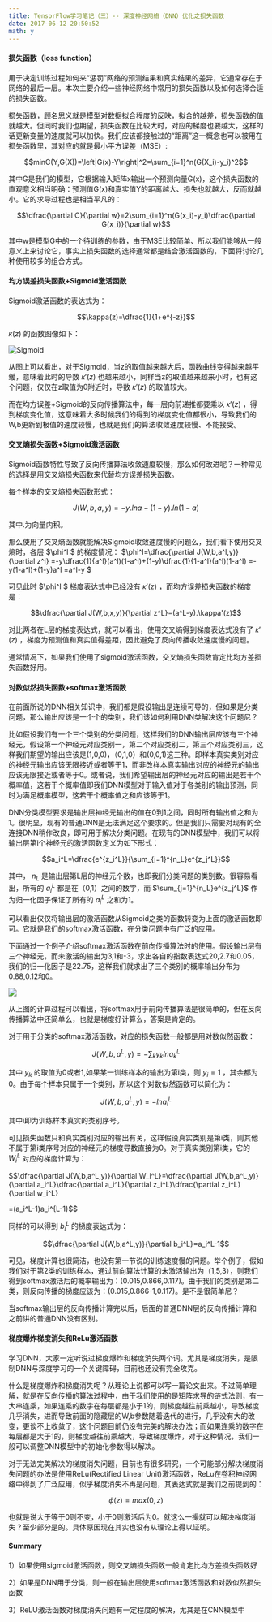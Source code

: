 ```yaml
---
title: TensorFlow学习笔记（三）-- 深度神经网络（DNN）优化之损失函数
date: 2017-06-12 20:50:52
math: y
---
```

#### 损失函数（loss function）
用于决定训练过程如何来“惩罚”网络的预测结果和真实结果的差异，它通常存在于网络的最后一层。本次主要介绍一些神经网络中常用的损失函数以及如何选择合适的损失函数。

损失函数，顾名思义就是模型对数据拟合程度的反映，拟合的越差，损失函数的值就越大。但同时我们也期望，损失函数在比较大时，对应的梯度也要越大，这样的话更新变量的速度就可以加快。我们应该都接触过的“距离”这一概念也可以被用在损失函数里，其对应的就是最小平方误差（MSE）:

$$minC(Y,G(X))=\left|G(x)-Y\right|^2=\sum_{i=1}^n(G(X_i)-y_i)^2$$

其中G是我们的模型，它根据输入矩阵x输出一个预测向量G(x)，这个损失函数的直观意义相当明确：预测值G(x)和真实值Y的距离越大、损失也就越大，反而就越小。它的求导过程也是相当平凡的：

 $$\dfrac{\partial C}{\partial w}=2\sum_{i=1}^n(G(x_i)-y_i)\dfrac{\partial G(x_i)}{\partial w}$$

其中w是模型G中的一个待训练的参数，由于MSE比较简单、所以我们能够从一般意义上来讨论它，事实上损失函数的选择通常都是结合激活函数的，下面将讨论几种使用较多的组合方式。

#### 均方误差损失函数+Sigmoid激活函数
Sigmoid激活函数的表达式为：

$$\kappa(z)=\dfrac{1}{1+e^{-z}}$$ 

 $\kappa(z)$ 的函数图像如下：

![Sigmoid](http://i4.piimg.com/595056/247138c0f50336a0.jpg)

从图上可以看出，对于Sigmoid，当z的取值越来越大后，函数曲线变得越来越平缓，意味着此时的导数 $\kappa'(z)$ 也越来越小，同样当z的取值越来越来小时，也有这个问题，仅仅在z取值为0附近时，导数 $\kappa'(z)$ 的取值较大。

而在均方误差+Sigmoid的反向传播算法中，每一层向前递推都要乘以 $\kappa'(z)$ ，得到梯度变化值，这意味着大多时候我们的得到的梯度变化值都很小，导致我们的W,b更新到极值的速度较慢，也就是我们的算法收敛速度较慢、不能接受。
#### 交叉熵损失函数+Sigmoid激活函数
Sigmoid函数特性导致了反向传播算法收敛速度较慢，那么如何改进呢？一种常见的选择是用交叉熵损失函数来代替均方误差损失函数。

每个样本的交叉熵损失函数形式：

$$J(W,b,a,y)=-y.lna-(1-y).ln(1-a)$$ 

其中.为向量内积。

那么使用了交叉熵函数就能解决Sigmoid收敛速度慢的问题么，我们看下使用交叉熵时，各层 $\phi^l $ 的梯度情况：
 $\phi^l=\dfrac{\partial J(W,b,a^l,y)}{\partial z^l}
=-y\dfrac{1}{a^l}(a^l)(1-a^l)+(1-y)\dfrac{1}{1-a^l}(a^l)(1-a^l)
=-y(1-a^l)+(1-y)a^l
=a^l-y
$ 

可见此时 $\phi^l $ 梯度表达式中已经没有 $\kappa'(z)$ ，而均方误差损失函数的梯度是：

$$\dfrac{\partial J(W,b,x,y)}{\partial z^L}=(a^L-y).\kappa'(z)$$

对比两者在L层的梯度表达式，就可以看出，使用交叉熵得到梯度表达式没有了 $\kappa'(z)$ ，梯度为预测值和真实值得差距，因此避免了反向传播收敛速度慢的问题。

通常情况下，如果我们使用了sigmoid激活函数，交叉熵损失函数肯定比均方差损失函数好用。

#### 对数似然损失函数+softmax激活函数
在前面所说的DNN相关知识中，我们都是假设输出是连续可导的，但如果是分类问题，那么输出应该是一个个的类别，我们该如何利用DNN类解决这个问题尼？

比如假设我们有一个三个类别的分类问题，这样我们的DNN输出层应该有三个神经元，假设第一个神经元对应类别一，第二个对应类别二，第三个对应类别三，这样我们期望的输出应该是(1,0,0)，（0,1,0）和(0,0,1)这三种。即样本真实类别对应的神经元输出应该无限接近或者等于1，而非改样本真实输出对应的神经元的输出应该无限接近或者等于0。或者说，我们希望输出层的神经元对应的输出是若干个概率值，这若干个概率值即我们DNN模型对于输入值对于各类别的输出预测，同时为满足概率模型，这若干个概率值之和应该等于1。

DNN分类模型要求是输出层神经元输出的值在0到1之间，同时所有输出值之和为1。很明显，现有的普通DNN是无法满足这个要求的。但是我们只需要对现有的全连接DNN稍作改良，即可用于解决分类问题。在现有的DNN模型中，我们可以将输出层第i个神经元的激活函数定义为如下形式：

$$a_i^L=\dfrac{e^{z_i^L}}{\sum_{j=1}^{n_L}e^{z_j^L}}$$

其中， $n_L$ 是输出层第L层的神经元个数，也即我们分类问题的类别数。很容易看出，所有的 $a_i^L$ 都是在（0,1）之间的数字，而 $\sum_{j=1}^{n_L}e^{z_j^L}$ 作为归一化因子保证了所有的 $a_i^L$ 之和为1。

可以看出仅仅将输出层的激活函数从Sigmoid之类的函数转变为上面的激活函数即可。它就是我们的softmax激活函数，在分类问题中有广泛的应用。

下面通过一个例子介绍softmax激活函数在前向传播算法时的使用。假设输出层有三个神经元，而未激活的输出为3,1和-3，求出各自的指数表达式20,2.7和0.05，我们的归一化因子是22.75，这样我们就求出了三个类别的概率输出分布为0.88,0.12和0。

![](http://i2.muimg.com/595056/dd085910b46eb689.jpg)

从上图的计算过程可以看出，将softmax用于前向传播算法是很简单的，但在反向传播算法中还简单么，也就是梯度好计算么，答案是肯定的。

对于用于分类的softmax激活函数，对应的损失函数一般都是用对数似然函数：

$$J(W,b,a^L,y)=-\sum_ky_klna_k^L$$

其中 $y_k$ 的取值为0或者1,如果某一训练样本的输出为第i类，则 $y_i=1$ ，其余都为0。由于每个样本只属于一个类别，所以这个对数似然函数可以简化为：

$$J(W,b,a^L,y)=-lna_i^L$$ 

其中i即为训练样本真实的类别序号。

可见损失函数只和真实类别对应的输出有关，这样假设真实类别是第i类，则其他不属于第i类序号对应的神经元的梯度导数直接为0。对于真实类别第i类，它的 $W_i^L$ 对应的梯度计算为：

$$\dfrac{\partial J(W,b,a^L,y)}{\partial W_i^L}=\dfrac{\partial J(W,b,a^L,y)}{\partial a_i^L}\dfrac{\partial a_i^L}{\partial z_i^L}\dfrac{\partial z_i^L}{\partial w_i^L}

=(a_i^L-1)a_i^{L-1}$$

同样的可以得到 $b_i^L$ 的梯度表达式为：

$$\dfrac{\partial J(W,b,a^L,y)}{\partial b_i^L}=a_i^L-1$$

可见，梯度计算也很简洁，也没有第一节说的训练速度慢的问题。举个例子，假如我们对于第2类的训练样本，通过前向算法计算的未激活输出为（1,5,3），则我们得到softmax激活后的概率输出为：(0.015,0.866,0.117)。由于我们的类别是第二类，则反向传播的梯度应该为：(0.015,0.866-1,0.117)。是不是很简单尼？

当softmax输出层的反向传播计算完以后，后面的普通DNN层的反向传播计算和之前讲的普通DNN没有区别。

#### 梯度爆炸梯度消失和ReLu激活函数
学习DNN，大家一定听说过梯度爆炸和梯度消失两个词。尤其是梯度消失，是限制DNN与深度学习的一个关键障碍，目前也还没有完全攻克。

什么是梯度爆炸和梯度消失呢？从理论上说都可以写一篇论文出来。不过简单理解，就是在反向传播的算法过程中，由于我们使用的是矩阵求导的链式法则，有一大串连乘，如果连乘的数字在每层都是小于1的，则梯度越往前乘越小，导致梯度几乎消失，进而导致前面的隐藏层的W,b参数随着迭代的进行，几乎没有大的改变，更谈不上收敛了，这个问题目前仍没有完美的解决办法；而如果连乘的数字在每层都是大于1的，则梯度越往前乘越大，导致梯度爆炸，对于这种情况，我们一般可以调整DNN模型中的初始化参数得以解决。

对于无法完美解决的梯度消失问题，目前也有很多研究，一个可能部分解决梯度消失问题的办法是使用ReLu(Rectified Linear Unit)激活函数，ReLu在卷积神经网络中得到了广泛应用，似乎梯度消失不再是问题，其表达式就是我们之前提到的：

$$\phi(z)=max(0,z)$$

也就是说大于等于0则不变，小于0则激活后为0。就这么一撮就可以解决梯度消失？至少部分是的。具体原因现在其实也没有从理论上得以证明。

#### Summary
1）如果使用sigmoid激活函数，则交叉熵损失函数一般肯定比均方差损失函数好

2）如果是DNN用于分类，则一般在输出层使用softmax激活函数和对数似然损失函数

3）ReLU激活函数对梯度消失问题有一定程度的解决，尤其是在CNN模型中
